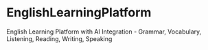 # EnglishLearningPlatform
English Learning Platform with AI Integration - Grammar, Vocabulary, Listening, Reading, Writing, Speaking
